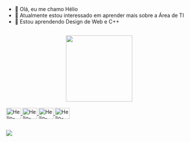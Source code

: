 - 👋 Olá, eu me chamo Hélio
- 👀 Atualmente estou interessado em aprender mais sobre a Área de TI
- 🌱 Estou aprendendo Design de Web e C++
##
<div align="center">
  <a href="https://github.com/H3LIO7">
  <img height="180em"  src="https://github-readme-stats.vercel.app/api?username=H3LIO7&show_icons=true&theme=dracula&include_all_commits=true&count_private=true"/>
 
</div>

 </div>
  
  <div style="display: inline_block"><br>
  <img align="center" alt="Helio-C++" height="30" width="40"  src="https://cdn.jsdelivr.net/gh/devicons/devicon/icons/cplusplus/cplusplus-original.svg">
  <img align="center" alt="Helio-JS" height="30" width="40" src="https://cdn.jsdelivr.net/gh/devicons/devicon/icons/javascript/javascript-original.svg">
  <img align="center" alt="Helio-HTML5" height="30" width="40" src="https://cdn.jsdelivr.net/gh/devicons/devicon/icons/html5/html5-original.svg">
  <img align="center" alt="Helio-CSS" height="30" width="40" src="https://cdn.jsdelivr.net/gh/devicons/devicon/icons/css3/css3-original.svg">
  
</div>
  
##
<div>
   <a href="https://www.linkedin.com/in/hélio-césar-2309b2186/" target="_blank"><img src="https://img.shields.io/badge/-LinkedIn-%230077B5?style=for-the-badge&logo=linkedin&logoColor=white" target="_blank"></a> 
  </div>
  
 

<!---
H3LIO7/H3LIO7 is a ✨ special ✨ repository because its `README.md` (this file) appears on your GitHub profile.
You can click the Preview link to take a look at your changes.
--->
